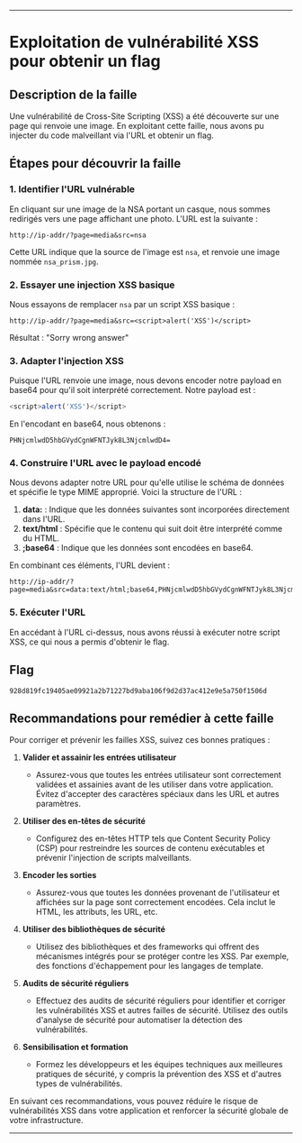
---

# Exploitation de vulnérabilité XSS pour obtenir un flag

## Description de la faille

Une vulnérabilité de Cross-Site Scripting (XSS) a été découverte sur une page qui renvoie une image. En exploitant cette faille, nous avons pu injecter du code malveillant via l'URL et obtenir un flag.

## Étapes pour découvrir la faille

### 1. Identifier l'URL vulnérable

En cliquant sur une image de la NSA portant un casque, nous sommes redirigés vers une page affichant une photo. L'URL est la suivante :

```url
http://ip-addr/?page=media&src=nsa
```

Cette URL indique que la source de l'image est `nsa`, et renvoie une image nommée `nsa_prism.jpg`.

### 2. Essayer une injection XSS basique

Nous essayons de remplacer `nsa` par un script XSS basique :

```url
http://ip-addr/?page=media&src=<script>alert('XSS')</script>
```

Résultat : "Sorry wrong answer"

### 3. Adapter l'injection XSS

Puisque l'URL renvoie une image, nous devons encoder notre payload en base64 pour qu'il soit interprété correctement. Notre payload est :

```javascript
<script>alert('XSS')</script>
```

En l'encodant en base64, nous obtenons :

```base64
PHNjcmlwdD5hbGVydCgnWFNTJyk8L3NjcmlwdD4=
```

### 4. Construire l'URL avec le payload encodé

Nous devons adapter notre URL pour qu'elle utilise le schéma de données et spécifie le type MIME approprié. Voici la structure de l'URL :

1. **data:** : Indique que les données suivantes sont incorporées directement dans l'URL.
2. **text/html** : Spécifie que le contenu qui suit doit être interprété comme du HTML.
3. **;base64** : Indique que les données sont encodées en base64.

En combinant ces éléments, l'URL devient :

```url
http://ip-addr/?page=media&src=data:text/html;base64,PHNjcmlwdD5hbGVydCgnWFNTJyk8L3NjcmlwdD4=
```

### 5. Exécuter l'URL

En accédant à l'URL ci-dessus, nous avons réussi à exécuter notre script XSS, ce qui nous a permis d'obtenir le flag.

## Flag

```
928d819fc19405ae09921a2b71227bd9aba106f9d2d37ac412e9e5a750f1506d
```

## Recommandations pour remédier à cette faille

Pour corriger et prévenir les failles XSS, suivez ces bonnes pratiques :

1. **Valider et assainir les entrées utilisateur**
   - Assurez-vous que toutes les entrées utilisateur sont correctement validées et assainies avant de les utiliser dans votre application. Évitez d'accepter des caractères spéciaux dans les URL et autres paramètres.

2. **Utiliser des en-têtes de sécurité**
   - Configurez des en-têtes HTTP tels que Content Security Policy (CSP) pour restreindre les sources de contenu exécutables et prévenir l'injection de scripts malveillants.

3. **Encoder les sorties**
   - Assurez-vous que toutes les données provenant de l'utilisateur et affichées sur la page sont correctement encodées. Cela inclut le HTML, les attributs, les URL, etc.

4. **Utiliser des bibliothèques de sécurité**
   - Utilisez des bibliothèques et des frameworks qui offrent des mécanismes intégrés pour se protéger contre les XSS. Par exemple, des fonctions d'échappement pour les langages de template.

5. **Audits de sécurité réguliers**
   - Effectuez des audits de sécurité réguliers pour identifier et corriger les vulnérabilités XSS et autres failles de sécurité. Utilisez des outils d'analyse de sécurité pour automatiser la détection des vulnérabilités.

6. **Sensibilisation et formation**
   - Formez les développeurs et les équipes techniques aux meilleures pratiques de sécurité, y compris la prévention des XSS et d'autres types de vulnérabilités.

En suivant ces recommandations, vous pouvez réduire le risque de vulnérabilités XSS dans votre application et renforcer la sécurité globale de votre infrastructure.

---
